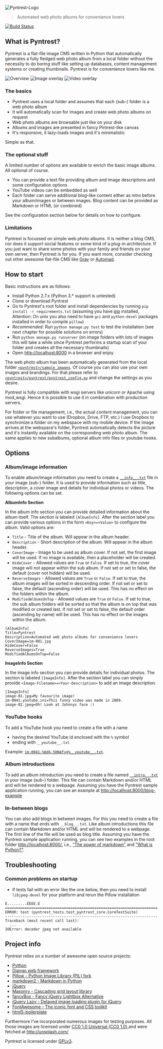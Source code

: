 ![Pyntrest-Logo](doc/images/logo.png)
> Automated web photo albums for convenience lovers

[![Build Status](https://travis-ci.org/BastiTee/pyntrest.png)](https://travis-ci.org/BastiTee/pyntrest)

## What is Pyntrest?

Pyntrest is a flat-file image CMS written in Python that automatically generates a fully fledged web photo album from a local folder without the necessity to do boring stuff like setting up databases, content management systems or creating thumbnails. Pyntrest is for convenience lovers like me.

![Overview](doc/images/latest-screenshot-1.jpg)
![Image overlay](doc/images/latest-screenshot-2.jpg)
![Video overlay](doc/images/latest-screenshot-3.jpg)

### The basics

* Pyntrest uses a local folder and assumes that each (sub-) folder is a web photo album
* It will automatically scan for images and create web photo albums on request
* Web photo albums are browsable just like on your disk
* Albums and images are presented in fancy Pintrest-like canvas
* It's responsive, it lazy-loads images and it's minimalistic

Simple as that.

### The optional stuff

A limited number of options are available to enrich the basic image albums. All optional of course.

* You can provide a text file providing album and image descriptions and some configuration options
* YouTube videos can be embedded as well
* Each folder can serve additional blog-like content either as intro before your album/images or between images. Blog content can be provided as Markdown or HTML (or combined)

See the configuration section below for details on how to configure.

### Limitations

Pyntrest is focussed on simple web photo albums. It is neither a blog CMS, nor does it support social features or some kind of a plug-in architecture. If you just want to share some photos with your family and friends on your own server, then Pyntrest is for you. If you want more, consider checking out other awesome flat-file CMS like [Grav](https://getgrav.org/) or [Automad](http://automad.org/). 

## How to start

Basic instructions are as follows:

* Install Python 2.7.x (Python 3.* support is untested)
* Clone or download Pyntrest
* Go to Pyntrest's root folder and install dependencies by running `pip install -r requirements.txt` (assuming you have [pip](https://pypi.python.org/pypi/pip) installed, Attention: On unix you also need to have `gcc` and `python-devel` packages installed in order to compile `pillow`)
* _Recommended_: Run `python manage.py test` to test the installation (see next chapter for possible solutions on errors)
* Run `python manage.py runserver` (on image folders with lots of images this will take a while since Pyntrest performs a startup scan of your folder and creates all the necessary thumbnails)
* Open [http://localhost:8000](http://localhost:8000) in a browser and enjoy

The web photo album has been automatically generated from the local folder [`<pyntrest>/sample_images`](https://github.com/BastiTee/pyntrest/tree/master/sample_images). Of course you can also use your own images and brandings. For that please refer to [`<pyntrest>/pyntrest/pyntrest_config.py`](https://github.com/BastiTee/pyntrest/blob/master/pyntrest/pyntrest_config.py.default) and change the settings as you desire.

Pyntrest is fully compatible with wsgi servers like unicorn or Apache using mod_wsgi. Hence it is possible to use it in combination with production servers.

For folder or file management, i.e., the actual content management, you can use whatever you want to use (Dropbox, Drive, FTP, etc.) I use Dropbox to synchronize a folder on my webspace with my mobile device. If the image arrives at the webspace's folder, Pyntrest automatically detects the picture and it's instantly available on the corresponding web photo album. The same applies to new subalbums, optional album info files or youtube hooks.

## Options  

### Album/image information

To enable album/image information you need to create a [`__info__.txt`](https://github.com/BastiTee/pyntrest/blob/master/sample_images/__info__.txt) file in your image (sub-) folder. It is used to provide information such as title, description, a cover image and details for individual photos or videos. The following options can be set.

**AlbumInfo Section**

In the album info section you can provide detailed information about the album itself. The section is labeled `[AlbumInfo]`. After the section label you can provide various options in the form `<Key>=<Value>` to configure the album. Valid options are:

* `Title` - Title of the album. Will appear in the album header.
* `Description` - Short description of the album. Will appear in the album header.
* `CoverImage` - Image to be used as album cover. If not set, the first image will be used. If no image is available, then a placeholder will be created.
* `HideCover` - Allowed values are `True` or `False`. If set to true, the cover image will not appear within the sub album. If not set or set to false, the default (cover not hidden) will be used.  
* `ReverseImages` - Allowed values are `True` or `False`. If set to true, the album images will be sorted in descending order. If not set or set to false, the default (ascending order) will be used. This has no effect on the folders within the album.
* `ModifiedAlbumsOnTop` - Allowed values are `True` or `False`. If set to true, the sub album folders will be sorted so that the album is on top that was modified or created last. If not set or set to false, the default order (ascending by name) will be used. This has no effect on the images within the album.

```
[AlbumInfo]
Title=Pyntrest
Description=Automated web photo albums for convenience lovers
CoverImage=im-001.jpg
HideCover=False
ReverseImages=True
ModifiedAlbumsOnTop=False
```

**ImageInfo Section**

In the image info section you can provide details for individual photos. The section is labeled `[ImageInfo]`. After the section label you can simply provide `<Image-Filename>=<Your-Description>` to add an image description.

```
[ImageInfo]
image-01.jpg=My favourite image!
im-0041.youtube.ini=This funny video was made in 2009.
image-02.jpeg=Oh! Look at Johnnys face :)
```

### YouTube hooks

To add a YouTube hook you need to create a file with a name

* having the desired YouTube id enclosed with the `%` symbol
* ending with `__youtube__.txt`

Example: [`im-0041-%6dk-5HN4fvg%__youtube__.txt`](https://github.com/BastiTee/pyntrest/blob/master/sample_images/im-0041-%256dk-5HN4fvg%25__youtube__.txt).

### Album introductions

To add an album introduction you need to create a file named [`__intro__.txt`](https://github.com/BastiTee/pyntrest/blob/master/sample_images/blog-example/__intro__.txt) in your image (sub-) folder. This file can contain Markdown and/or HTML and will be rendered to a webpage. Assuming you have the Pyntrest sample application running, you can see an example at [http://localhost:8000/blog-example](http://localhost:8000/blog-example)

### In-between blogs

You can also add blogs in between images. For this you need to create a file with a name that ends with `__blog__.txt`. Like album introductions this file can contain Markdown and/or HTML and will be rendered to a webpage. The first line of the file will be used as blog title. Assuming you have the Pyntrest sample application running, you can see two examples in the root folder [http://localhost:8000/](http://localhost:8000/), i.e., ["The power of markdown"](https://github.com/BastiTee/pyntrest/blob/master/sample_images/im-005__blog__.txt) and ["What is Python?"](https://github.com/BastiTee/pyntrest/blob/master/sample_images/im-009__blog__.txt).

## Troubleshooting

### Common problems on startup

 * If tests fail with an error like the one below, then you need to install `libjpeg-devel` for your platform and rerun the Pillow installation

```
E.........EEEE.E
======================================================================
ERROR: test (pyntrest_tests.test_pyntrest_core.CoreTestSuite)
----------------------------------------------------------------------
Traceback (most recent call last):
  ...
IOError: decoder jpeg not available
```

## Project info

Pyntrest relies on a number of awesome open source projects:

* [Python](https://www.python.org/)
* [Django web framework](https://pypi.python.org/pypi/Django)
* [Pillow - Python Image Library (PIL) fork](https://pypi.python.org/pypi/Pillow)
* [markdown2 - Markdown in Python](https://github.com/trentm/python-markdown2)
* [jQuery](http://jquery.com/)
* [Masonry - Cascading grid layout library](http://masonry.desandro.com/)
* [fancyBox - Fancy jQuery Lightbox Alternative](http://fancyapps.com/fancybox/)
* [jQuery Lazy - Delayed image loading plugin for jQuery](http://jquery.eisbehr.de/lazy/)
* [FontAwesome - The iconic font and CSS toolkit](http://fontawesome.io)
* [html5-boilerplate](https://github.com/h5bp/html5-boilerplate)

Furthermore I've incorporated numerous images for testing purposes. All those images are licensed under [CC0 1.0 Universal (CC0 1.0) ](http://creativecommons.org/publicdomain/zero/1.0/) and were fetched at http://unsplash.com/

Pyntrest is licensed under [GPLv3](http://www.gnu.org/licenses/gpl.html).

